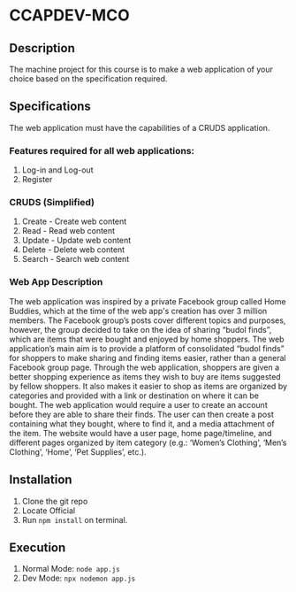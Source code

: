 # CCAPDEV-MCO
## Description
The machine project for this course is to make a web application of your choice based on the specification required.
## Specifications
The web application must have the capabilities of a CRUDS application.
### Features required for all web applications:
1. Log-in and Log-out
2. Register
### CRUDS (Simplified)
1. Create - Create web content
2. Read - Read web content
3. Update - Update web content
4. Delete - Delete web content
5. Search - Search web content
### Web App Description
The web application was inspired by a private Facebook group called Home Buddies, which at the time of the web app's creation has over 3 million members. The Facebook group’s posts cover
different topics and purposes, however, the group decided to take on the idea of
sharing “budol finds”, which are items that were bought and enjoyed by home
shoppers. The web application’s main aim is to provide a platform of consolidated
“budol finds” for shoppers to make sharing and finding items easier, rather than a
general Facebook group page. Through the web application, shoppers are given a
better shopping experience as items they wish to buy are items suggested by fellow
shoppers. It also makes it easier to shop as items are organized by categories and
provided with a link or destination on where it can be bought.
The web application would require a user to create an account before they are
able to share their finds. The user can then create a post containing what they bought,
where to find it, and a media attachment of the item. The website would have a user
page, home page/timeline, and different pages organized by item category (e.g.:
‘Women’s Clothing’, ‘Men’s Clothing’, ‘Home’, ‘Pet Supplies’, etc.).
## Installation
1. Clone the git repo
2. Locate Official
3. Run `npm install` on terminal.
## Execution
1. Normal Mode: `node app.js`
2. Dev Mode: `npx nodemon app.js`